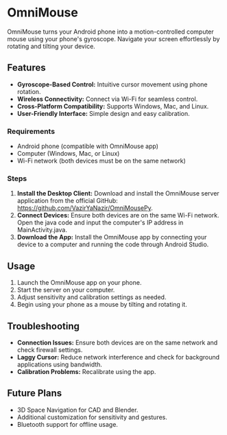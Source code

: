 # OmniMouse

OmniMouse turns your Android phone into a motion-controlled computer mouse using your phone's gyroscope. Navigate your screen effortlessly by rotating and tilting your device.

## Features
- **Gyroscope-Based Control:** Intuitive cursor movement using phone rotation.
- **Wireless Connectivity:** Connect via Wi-Fi for seamless control.
- **Cross-Platform Compatibility:** Supports Windows, Mac, and Linux.
- **User-Friendly Interface:** Simple design and easy calibration.

### Requirements
- Android phone (compatible with OmniMouse app)
- Computer (Windows, Mac, or Linux)
- Wi-Fi network (both devices must be on the same network)

### Steps
1. **Install the Desktop Client:** Download and install the OmniMouse server application from the official GitHub: https://github.com/VazirYaNazir/OmniMousePy.
2. **Connect Devices:** Ensure both devices are on the same Wi-Fi network. Open the java code and input the computer's IP address in MainActivity.java.
3. **Download the App:** Install the OmniMouse app by connecting your device to a computer and running the code through Android Studio.

## Usage
1. Launch the OmniMouse app on your phone.
2. Start the server on your computer.
3. Adjust sensitivity and calibration settings as needed.
4. Begin using your phone as a mouse by tilting and rotating it.

## Troubleshooting
- **Connection Issues:** Ensure both devices are on the same network and check firewall settings.
- **Laggy Cursor:** Reduce network interference and check for background applications using bandwidth.
- **Calibration Problems:** Recalibrate using the app.

## Future Plans
- 3D Space Navigation for CAD and Blender.
- Additional customization for sensitivity and gestures.
- Bluetooth support for offline usage.
